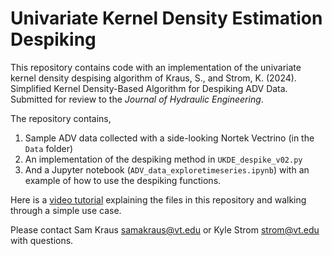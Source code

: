 # Univariate Kernel Density Estimation Despiking

This repository contains code with an implementation of the univariate kernel density despising algorithm of Kraus, S., and Strom, K. (2024). Simplified Kernel Density-Based Algorithm for Despiking ADV Data. Submitted for review to the *Journal of Hydraulic Engineering*.

The repository contains,

1. Sample ADV data collected with a side-looking Nortek Vectrino (in the `Data` folder)
2. An implementation of the despiking method in `UKDE_despike_v02.py`
3. And a Jupyter notebook (`ADV_data_exploretimeseries.ipynb`) with an example of how to use the despiking functions.

Here is a [video tutorial](https://youtu.be/jr2axsy0qLs) explaining the files in this repository and walking through a simple use case.

Please contact Sam Kraus samakraus@vt.edu or Kyle Strom strom@vt.edu with questions.
